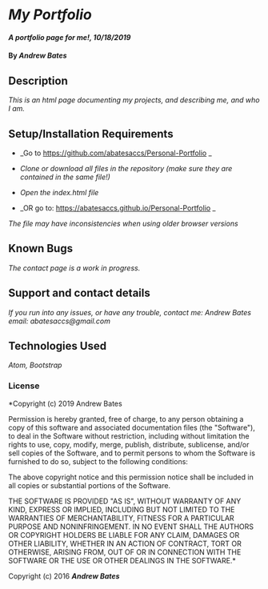 # _My Portfolio_

#### _A portfolio page for me!, 10/18/2019_

#### By _**Andrew Bates**_

## Description

_This is an html page documenting my projects, and describing me, and who I am._

## Setup/Installation Requirements

* _Go to https://github.com/abatesaccs/Personal-Portfolio _
* _Clone or download all files in the repository (make sure they are contained in the same file!)_
* _Open the index.html file_

* _OR go to: https://abatesaccs.github.io/Personal-Portfolio _

_The file may have inconsistencies when using older browser versions_

## Known Bugs

_The contact page is a work in progress._

## Support and contact details

_If you run into any issues, or have any trouble, contact me:
 Andrew Bates
 email: abatesaccs@gmail.com_

## Technologies Used

_Atom, Bootstrap_

### License

*Copyright (c) 2019 Andrew Bates

Permission is hereby granted, free of charge, to any person obtaining a copy
of this software and associated documentation files (the "Software"), to deal
in the Software without restriction, including without limitation the rights
to use, copy, modify, merge, publish, distribute, sublicense, and/or sell
copies of the Software, and to permit persons to whom the Software is
furnished to do so, subject to the following conditions:

The above copyright notice and this permission notice shall be included in all
copies or substantial portions of the Software.

THE SOFTWARE IS PROVIDED "AS IS", WITHOUT WARRANTY OF ANY KIND, EXPRESS OR
IMPLIED, INCLUDING BUT NOT LIMITED TO THE WARRANTIES OF MERCHANTABILITY,
FITNESS FOR A PARTICULAR PURPOSE AND NONINFRINGEMENT. IN NO EVENT SHALL THE
AUTHORS OR COPYRIGHT HOLDERS BE LIABLE FOR ANY CLAIM, DAMAGES OR OTHER
LIABILITY, WHETHER IN AN ACTION OF CONTRACT, TORT OR OTHERWISE, ARISING FROM,
OUT OF OR IN CONNECTION WITH THE SOFTWARE OR THE USE OR OTHER DEALINGS IN THE
SOFTWARE.*

Copyright (c) 2016 **_Andrew Bates_**
